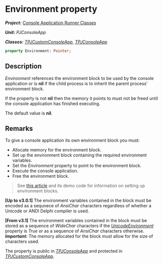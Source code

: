 # Environment property

***Project:*** [Console Application Runner Classes](../API.md)

***Unit:*** _PJConsoleApp_

***Classes:*** [_TPJCustomConsoleApp_](./TPJCustomConsoleApp.md), [_TPJConsoleApp_](./TPJConsoleApp.md)

```pascal
property Environment: Pointer;
```

## Description

_Environment_ references the environment block to be used by the console application or is **nil** if the child process is to inherit the parent process' environment block.

If the property is not **nil** then the memory it points to must not be freed until the console application has finished executing.

The default value is **nil**.

## Remarks

To give a console application its own environment block you must:

* Allocate memory for the environment block.
* Set up the environment block containing the required environment variables.
* Set the _Environment_ property to point to the environment block.
* Execute the console application.
* Free the environment block.

> See [this article](https://delphidabbler.com/articles/article-6) and its demo code for information on setting up environment blocks.

**[Up to v3.0.1]** The environment variables contained in the block must be encoded as a sequnece of _AnsiChar_ characters regardless of whether a Unicode or ANDI Delphi compiler is used.

**[From v3.1]** The environment variables contained in the block must be stored as a sequence of _WideChar_ characters if the [_UnicodeEnvironment_](./TPJCustomConsoleApp-UnicodeEnvironment.md) property is _True_ or as a sequence of _AnsiChar_ characters otherwise. ***Important:*** The memory allocated for the block must allow for the size of characters used.

The property is public in [_TPJConsoleApp_](./TPJConsoleApp.md) and protected in [_TPJCustomConsoleApp_](./TPJCustomConsoleApp.md).
